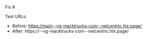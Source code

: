 Fix #<gh-issue-id>

Test URLs:
- Before: https://main--vg-macktrucks-com--netcentric.hlx.page/
- After: https://<branch>--vg-macktrucks-com--netcentric.hlx.page/
